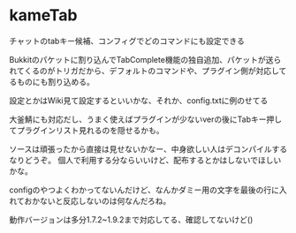 # kameTab
チャットのtabキー候補、コンフィグでどのコマンドにも設定できる

Bukkitのパケットに割り込んでTabComplete機能の独自追加、パケットが送られてくるのがトリガだから、デフォルトのコマンドや、プラグイン側が対応してるものにも割り込める。

設定とかはWiki見て設定するといいかな、それか、config.txtに例のせてる

大釜鯖にも対応だし、うまく使えばプラグインが少ないverの後にTabキー押してプラグインリスト見れるのを隠せるかも。

ソースは頑張ったから直接は見せないかなー、中身欲しい人はデコンパイルするなりどうぞ。
個人で利用する分ならいいけど、配布するとかはしないでほしいかな。

configのやつよくわかってないんだけど、なんかダミー用の文字を最後の行に入れておかないと反応しないのは何なんだろね。

動作バージョンは多分1.7.2~1.9.2まで対応してる、確認してないけど()
